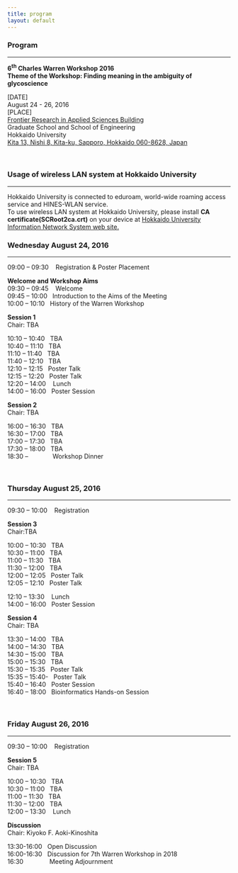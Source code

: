 ```yaml
---
title: program
layout: default
---
```

<!-- MAIN CONTENT -->
<div id="main_content_wrap" class="outer">
  <section id="main_content" class="inner">
<h3>Program</h3>
<hr>
<p><strong>6<sup>th</sup> Charles Warren Workshop 2016<br>
Theme of the Workshop: Finding meaning in the ambiguity of glycoscience</strong></p>
<p>[DATE]<br>
August 24 - 26, 2016<br>
[PLACE]<br>
<a href="http://www.oia.hokudai.ac.jp/maps/?p=sapporo">Frontier Research in Applied Sciences Building</a><br>
Graduate School and School of Engineering<br>
Hokkaido University<br>
<a href="https://goo.gl/maps/JtP1MdrwH5U2">Kita 13, Nishi 8, Kita-ku, Sapporo, Hokkaido 060-8628, Japan</a></p>
<br>

<h3>Usage of wireless LAN system at Hokkaido University</h3>
<hr>
<p>Hokkaido University is connected to eduroam, world-wide roaming access service and HINES-WLAN service.<br>
To use wireless LAN system at Hokkaido University, please install <strong>CA certificate(SCRoot2ca.crt)</strong> on your device at <a href="http://www.hines.hokudai.ac.jp/temporary_LAN/">Hokkaido University Information Network System web site.</a><br></p>


<h3>Wednesday August 24, 2016</h3>
<hr>
<p>09:00 – 09:30&nbsp;&nbsp;&nbsp; Registration &amp; Poster Placement<br>
<p><strong>Welcome and Workshop Aims</strong><br>
09:30 – 09:45&nbsp;&nbsp;&nbsp; Welcome<br>
09:45 – 10:00&nbsp;&nbsp;&nbsp;Introduction to the Aims of the Meeting<br>
10:00 – 10:10&nbsp;&nbsp;&nbsp;History of the Warren Workshop</p>
<p><strong>Session 1</strong><br>
Chair: TBA</p>
<p>10:10 – 10:40&nbsp;&nbsp;&nbsp;TBA<br>
10:40 – 11:10&nbsp;&nbsp;&nbsp;TBA<br>
11:10 – 11:40&nbsp;&nbsp;&nbsp;TBA<br>
11:40 – 12:10&nbsp;&nbsp;&nbsp;TBA<br>
12:10 – 12:15&nbsp;&nbsp;&nbsp;Poster Talk<br>
12:15 – 12:20&nbsp;&nbsp;&nbsp;Poster Talk<br>
12:20 – 14:00 &nbsp;&nbsp;&nbsp;Lunch<br>
14:00 – 16:00&nbsp;&nbsp;&nbsp;Poster Session</p>
<p><strong>Session 2</strong><br>
Chair: TBA</p>
<p>16:00 – 16:30&nbsp;&nbsp;&nbsp;TBA<br>
16:30 – 17:00&nbsp;&nbsp;&nbsp;TBA<br>
17:00 – 17:30&nbsp;&nbsp;&nbsp;TBA<br>
17:30 – 18:00&nbsp;&nbsp;&nbsp;TBA<br>
18:30 – &nbsp;&nbsp;&nbsp;&nbsp;&nbsp;&nbsp;&nbsp;&nbsp;&nbsp;&nbsp;&nbsp;&nbsp;&nbsp;Workshop Dinner</p>
<br>
<h3>Thursday August 25, 2016</h3>
<hr>
<p>09:30 – 10:00&nbsp;&nbsp;&nbsp; Registration</p>
<p><strong>Session 3</strong><br>
Chair:TBA</p>
<p>10:00 – 10:30&nbsp;&nbsp;&nbsp;TBA<br>
10:30 – 11:00&nbsp;&nbsp;&nbsp;TBA<br>
11:00 – 11:30&nbsp;&nbsp;&nbsp;TBA<br>
11:30 – 12:00&nbsp;&nbsp;&nbsp;TBA<br>
12:00 – 12:05&nbsp;&nbsp;&nbsp;Poster Talk<br>
12:05 – 12:10&nbsp;&nbsp;&nbsp;Poster Talk</p>
12:10 – 13:30 &nbsp;&nbsp;&nbsp;Lunch<br>
14:00 – 16:00&nbsp;&nbsp;&nbsp;Poster Session</p>
<p><strong>Session 4</strong><br>
Chair: TBA</p>
<p>13:30 – 14:00&nbsp;&nbsp;&nbsp;TBA<br>
14:00 – 14:30&nbsp;&nbsp;&nbsp;TBA<br>
14:30 – 15:00&nbsp;&nbsp;&nbsp;TBA<br>
15:00 – 15:30&nbsp;&nbsp;&nbsp;TBA<br>
15:30 – 15:35&nbsp;&nbsp;&nbsp;Poster Talk<br>
15:35 – 15:40-&nbsp;&nbsp;&nbsp;Poster Talk<br>
15:40 – 16:40&nbsp;&nbsp;&nbsp;Poster Session<br>
16:40 – 18:00&nbsp;&nbsp;&nbsp;Bioinformatics Hands-on Session</p>
<br>
<h3>Friday August 26, 2016</h3>
<hr>
<p>09:30 – 10:00&nbsp;&nbsp;&nbsp; Registration</p>
<p><strong>Session 5</strong><br>
Chair: TBA</p>
<p>10:00 – 10:30&nbsp;&nbsp;&nbsp;TBA<br>
10:30 – 11:00&nbsp;&nbsp;&nbsp;TBA<br>
11:00 – 11:30&nbsp;&nbsp;&nbsp;TBA<br>
11:30 – 12:00&nbsp;&nbsp;&nbsp;TBA<br>
12:00 – 13:30 &nbsp;&nbsp;&nbsp;Lunch</p>
<p><strong>Discussion</strong><br>
Chair: Kiyoko F. Aoki-Kinoshita</p>
<p>13:30-16:00&nbsp;&nbsp;&nbsp;Open Discussion<br>
16:00-16:30&nbsp;&nbsp;&nbsp;Discussion for 7th Warren Workshop in 2018<br>
16:30&nbsp;&nbsp;&nbsp;&nbsp;&nbsp;&nbsp;&nbsp;&nbsp;&nbsp;&nbsp;&nbsp;&nbsp;&nbsp;&nbsp;&nbsp;Meeting Adjournment</p>
<br>
 </section>
</div>
